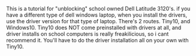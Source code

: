 This is a tutorial for "unblocking" school owned Dell Latitude 3120's. if you have a different type of dell windows laptop, when you install the drivers, use the driver version for that type of laptop. 
There's 2 routes. Tiny10, and Windows10. Tiny10 does NOT come preinstalled with drivers at all, and driver installs on school computers is really freakilicious, so i cant recommend it. You'll have to do the driver installation all on your own with Tiny10. 
